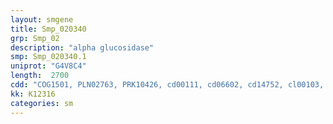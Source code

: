 ```yaml
---
layout: smgene
title: Smp_020340
grp: Smp_02
description: "alpha glucosidase"
smp: Smp_020340.1
uniprot: "G4V8C4"
length:  2700
cdd: "COG1501, PLN02763, PRK10426, cd00111, cd06602, cd14752, cl00103, cl07893, cl16409, pfam00088, pfam01055, smart00018"
kk: K12316
categories: sm
---
```

